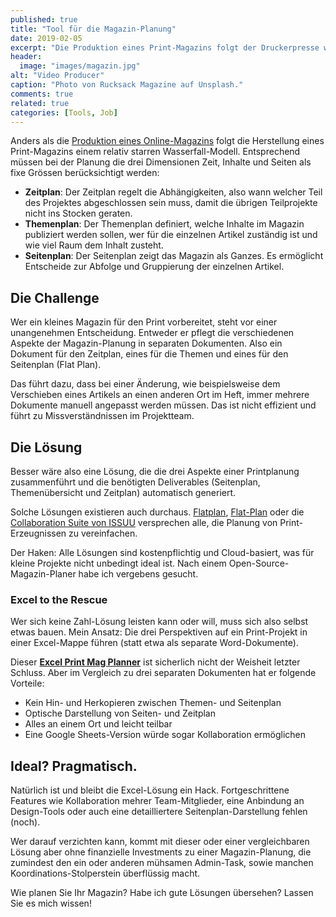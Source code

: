```yaml
---
published: true
title: "Tool für die Magazin-Planung"
date: 2019-02-05
excerpt: "Die Produktion eines Print-Magazins folgt der Druckerpresse wegen einem relativ starren Wasserfall-Modell. Wichtig ist es, bei der Planung Leerläufe und Missverständnisse zu vermindern. Effiziente Tools dafür sind allerdings teuer. Ein Plan B für kleine Magazin-Projekte."
header:
  image: "images/magazin.jpg"
alt: "Video Producer"
caption: "Photo von Rucksack Magazine auf Unsplash."
comments: true
related: true
categories: [Tools, Job]
---
```


Anders als die [Produktion eines Online-Magazins](/online-magazin-2015) folgt die Herstellung eines Print-Magazins einem relativ starren Wasserfall-Modell. Entsprechend müssen bei der Planung die drei Dimensionen Zeit, Inhalte und Seiten als fixe Grössen berücksichtigt werden:

- **Zeitplan**: Der Zeitplan regelt die Abhängigkeiten, also wann welcher Teil des Projektes abgeschlossen sein muss, damit die übrigen Teilprojekte nicht ins Stocken geraten.
- **Themenplan**: Der Themenplan definiert, welche Inhalte im Magazin publiziert werden sollen, wer für die einzelnen Artikel zuständig ist und wie viel Raum dem Inhalt zusteht.
- **Seitenplan**: Der Seitenplan zeigt das Magazin als Ganzes. Es ermöglicht Entscheide zur Abfolge und Gruppierung der einzelnen Artikel.

## Die Challenge

Wer ein kleines Magazin für den Print vorbereitet, steht vor einer unangenehmen Entscheidung. Entweder er pflegt die verschiedenen Aspekte der Magazin-Planung in separaten Dokumenten. Also ein Dokument für den Zeitplan, eines für die Themen und eines für den Seitenplan (Flat Plan).

Das führt dazu, dass bei einer Änderung, wie beispielsweise dem Verschieben eines Artikels an einen anderen Ort im Heft, immer mehrere Dokumente manuell angepasst werden müssen. Das ist nicht effizient und führt zu Missverständnissen im Projektteam.

## Die Lösung

Besser wäre also eine Lösung, die die drei Aspekte einer Printplanung zusammenführt und die benötigten Deliverables (Seitenplan, Themenübersicht und Zeitplan) automatisch generiert. 

Solche Lösungen existieren auch durchaus. [Flatplan](http://getflatplan.com/), [Flat-Plan](https://www.flat-plan.com/prices.php) oder die [Collaboration Suite von ISSUU](https://issuu.com/collaborate) versprechen alle, die Planung von Print-Erzeugnissen zu vereinfachen. 

Der Haken: Alle Lösungen sind kostenpflichtig und Cloud-basiert, was für kleine Projekte nicht unbedingt ideal ist. Nach einem Open-Source-Magazin-Planer habe ich vergebens gesucht.

### Excel to the Rescue

Wer sich keine Zahl-Lösung leisten kann oder will, muss sich also selbst etwas bauen. Mein Ansatz: Die drei Perspektiven auf ein Print-Projekt in einer Excel-Mappe führen (statt etwa als separate Word-Dokumente). 

Dieser **[Excel Print Mag Planner](https://drive.google.com/open?id=17Hdcfl7yIjSLx80QZxl2Lqkq5pTTn1pw)** ist sicherlich nicht der Weisheit letzter Schluss. Aber im Vergleich zu drei separaten Dokumenten hat er folgende Vorteile:

- Kein Hin- und Herkopieren zwischen Themen- und Seitenplan
- Optische Darstellung von Seiten- und Zeitplan
- Alles an einem Ort und leicht teilbar
- Eine Google Sheets-Version würde sogar Kollaboration ermöglichen


## Ideal? Pragmatisch.

Natürlich ist und bleibt die Excel-Lösung ein Hack. Fortgeschrittene Features wie Kollaboration mehrer Team-Mitglieder, eine Anbindung an Design-Tools oder auch eine detailliertere Seitenplan-Darstellung fehlen (noch).

Wer darauf verzichten kann, kommt mit dieser oder einer vergleichbaren Lösung aber ohne finanzielle Investments zu einer Magazin-Planung, die zumindest den ein oder anderen mühsamen Admin-Task, sowie manchen Koordinations-Stolperstein überflüssig macht.

Wie planen Sie Ihr Magazin? Habe ich gute Lösungen übersehen? Lassen Sie es mich wissen!



